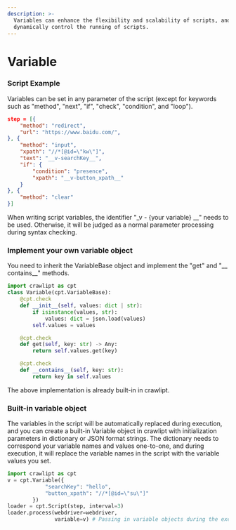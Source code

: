 ```yaml
---
description: >-
  Variables can enhance the flexibility and scalability of scripts, and can
  dynamically control the running of scripts.
---
```


# Variable

### Script Example

Variables can be set in any parameter of the script (except for keywords such as "method", "next", "if", "check", "condition", and "loop").

```json
step = [{
    "method": "redirect",
    "url": "https://www.baidu.com/",
}, {
    "method": "input",
    "xpath": "//*[@id=\"kw\"]",
    "text": "__v-searchKey__",
    "if": {
        "condition": "presence",
        "xpath": "__v-button_xpath__"
    }
}, {
    "method": "clear"
}]
```

When writing script variables, the identifier "\_v - {your variable} \_\_" needs to be used. Otherwise, it will be judged as a normal parameter processing during syntax checking.

### Implement your own variable object

You need to inherit the VariableBase object and implement the "get" and "\_\_ contains\_\_" methods.

```python
import crawlipt as cpt
class Variable(cpt.VariableBase):
    @cpt.check
    def __init__(self, values: dict | str):
        if isinstance(values, str):
            values: dict = json.load(values)
        self.values = values

    @cpt.check
    def get(self, key: str) -> Any:
        return self.values.get(key)

    @cpt.check
    def __contains__(self, key: str):
        return key in self.values
```

The above implementation is already built-in in crawlipt.

### Built-in variable object

The variables in the script will be automatically replaced during execution, and you can create a built-in Variable object in crawlipt with initialization parameters in dictionary or JSON format strings. The dictionary needs to correspond your variable names and values one-to-one, and during execution, it will replace the variable names in the script with the variable values you set.

```python
import crawlipt as cpt
v = cpt.Variable({
            "searchKey": "hello",
            "button_xpath": "//*[@id=\"su\"]"
        })
loader = cpt.Script(step, interval=3)
loader.process(webdriver=webdriver,
               variable=v) # Passing in variable objects during the execution phase
```
